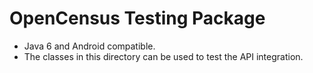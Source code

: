 OpenCensus Testing Package
======================================================

* Java 6 and Android compatible.
* The classes in this directory can be used to test the API integration.
